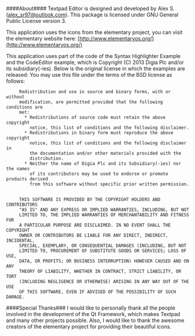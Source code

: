 ####About####
Textpad Editor is designed and developed by Alex S. ([alex_sr97@outlook.com](mailto:alex_sr97@outlook.com)).
This package is licensed under GNU General Public License version 3.

This application uses the icons from the elementary project, you can visit the elementary website here: [http://www.elementaryos.org/](http://www.elementaryos.org/)

This application uses part of the code of the Syntax Highlighter Example and the CodeEditor example, which is Copyright (C) 2013 Digia Plc and/or its subsidiary(-ies).
	Below is the original license in which the examples are released:
    You may use this file under the terms of the BSD license as follows:

         Redistribution and use in source and binary forms, with or without
         modification, are permitted provided that the following conditions are
         met:
           * Redistributions of source code must retain the above copyright
             notice, this list of conditions and the following disclaimer.
           * Redistributions in binary form must reproduce the above copyright
             notice, this list of conditions and the following disclaimer in
             the documentation and/or other materials provided with the
             distribution.
           * Neither the name of Digia Plc and its Subsidiary(-ies) nor the names
             of its contributors may be used to endorse or promote products derived
             from this software without specific prior written permission.


         THIS SOFTWARE IS PROVIDED BY THE COPYRIGHT HOLDERS AND CONTRIBUTORS
         "AS IS" AND ANY EXPRESS OR IMPLIED WARRANTIES, INCLUDING, BUT NOT
         LIMITED TO, THE IMPLIED WARRANTIES OF MERCHANTABILITY AND FITNESS FOR
         A PARTICULAR PURPOSE ARE DISCLAIMED. IN NO EVENT SHALL THE COPYRIGHT
         OWNER OR CONTRIBUTORS BE LIABLE FOR ANY DIRECT, INDIRECT, INCIDENTAL,
         SPECIAL, EXEMPLARY, OR CONSEQUENTIAL DAMAGES (INCLUDING, BUT NOT
         LIMITED TO, PROCUREMENT OF SUBSTITUTE GOODS OR SERVICES; LOSS OF USE,
         DATA, OR PROFITS; OR BUSINESS INTERRUPTION) HOWEVER CAUSED AND ON ANY
         THEORY OF LIABILITY, WHETHER IN CONTRACT, STRICT LIABILITY, OR TORT
         (INCLUDING NEGLIGENCE OR OTHERWISE) ARISING IN ANY WAY OUT OF THE USE
         OF THIS SOFTWARE, EVEN IF ADVISED OF THE POSSIBILITY OF SUCH DAMAGE.		

####Special Thanks###
I would like to personally thank all the people involved in the development of the Qt Framework, which makes Textpad and many other projects possible.
Also, I would like to thank the awesome creators of the elementary project for providing their beautiful icons.
